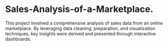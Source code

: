 # Sales-Analysis-of-a-Marketplace.
This project involved a comprehensive analysis of sales data from an online marketplace. By leveraging data cleaning, preparation, and visualization techniques, key insights were derived and presented through interactive dashboards.
